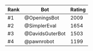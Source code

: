 Rank|Bot|Rating
---|---|---
#1|@OpeningsBot|2009
#2|@SimplerEval|1654
#3|@DavidsGuterBot|1503
#4|@pawnrobot|1199
